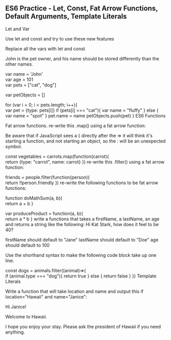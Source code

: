 ## ES6 Practice - Let, Const, Fat Arrow Functions, Default Arguments, Template Literals

Let and Var

Use let and const and try to use these new features

Replace all the vars with let and const

John is the pet owner, and his name should be stored differently than the other names.

var name = 'John'  
var age = 101  
var pets = ["cat", "dog"]

var petObjects = []

for (var i = 0; i < pets.length; i++){  
  var pet = {type: pets[i]}
  if (pets[i] === "cat"){
    var name = "fluffy"
  } else {
    var name = "spot"
  }
  pet.name = name
  petObjects.push(pet)
}
ES6 Functions

Fat arrow functions.
re-write this .map() using a fat arrow function:

Be aware that if JavaScript sees a { directly after the => it will think it's starting a function, and not starting an object, so the : will be an unexpected symbol.

const vegetables = carrots.map(function(carrot){  
    return {type: "carrot", name: carrot}
})
re-write this .filter() using a fat arrow function:

friends = people.filter(function(person){  
    return !!person.friendly
})
re-write the following functions to be fat arrow functions:

function doMathSum(a, b){  
    return a + b
}

var produceProduct = function(a, b){  
    return a * b
}
write a functions that takes a firstName, a lastName, an age and returns a string like the following: 
Hi Kat Stark, how does it feel to be 40?

firstName should default to "Jane" 
lastName should default to "Doe" 
age should default to 100

Use the shorthand syntax to make the following code block take up one line.

const dogs = animals.filter((animal)=>{  
  if (animal.type === "dog"){
    return true
  } else {
    return false
  }
})
Template Literals


Write a function that will take location and name and output this if location="Hawaii" and name="Janice":

Hi Janice!

Welcome to Hawaii. 

I hope you enjoy your stay. Please ask the president of Hawaii if you need anything.  
